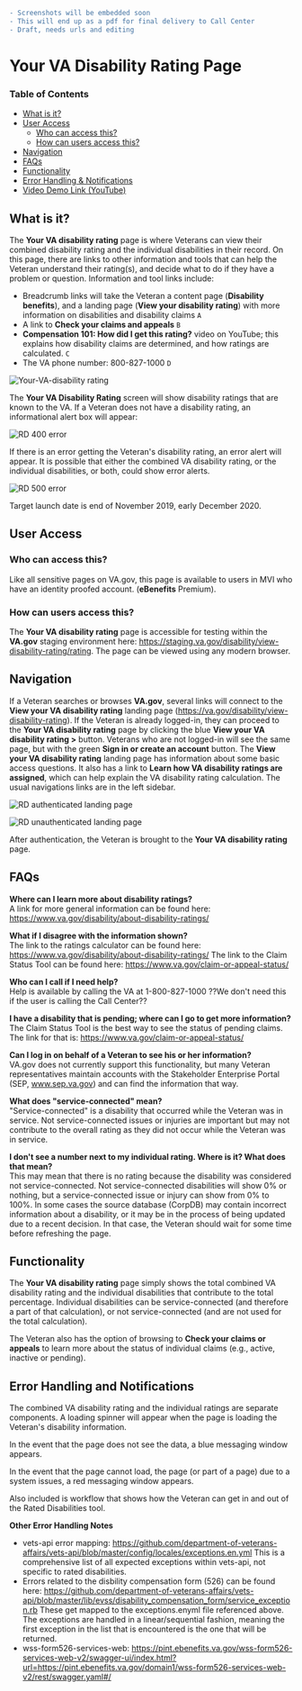 ``` diff
- Screenshots will be embedded soon
- This will end up as a pdf for final delivery to Call Center
- Draft, needs urls and editing
```

# Your VA Disability Rating Page

### Table of Contents 
 - [What is it?](https://github.com/department-of-veterans-affairs/va.gov-team/blob/master/teams/vsa/teams/ebenefits/features/view-rated-disabilities/call-center/product-guide.md#what-is-it)
 - [User Access](https://github.com/department-of-veterans-affairs/va.gov-team/blob/master/teams/vsa/teams/ebenefits/features/view-rated-disabilities/call-center/product-guide.md#user-access)
   - [Who can access this?](https://github.com/department-of-veterans-affairs/va.gov-team/blob/master/teams/vsa/teams/ebenefits/features/view-rated-disabilities/call-center/product-guide.md#who-can-access-this)
   - [How can users access this?](https://github.com/department-of-veterans-affairs/va.gov-team/blob/master/teams/vsa/teams/ebenefits/features/view-rated-disabilities/call-center/product-guide.md#how-can-users-access-this)
 - [Navigation](https://github.com/department-of-veterans-affairs/va.gov-team/blob/master/teams/vsa/teams/ebenefits/features/view-rated-disabilities/call-center/product-guide.md#navigation)
 - [FAQs](https://github.com/department-of-veterans-affairs/va.gov-team/blob/master/teams/vsa/teams/ebenefits/features/view-rated-disabilities/call-center/product-guide.md#faqs)
 - [Functionality](https://github.com/department-of-veterans-affairs/va.gov-team/blob/master/teams/vsa/teams/ebenefits/features/view-rated-disabilities/call-center/product-guide.md#functionality)
 - [Error Handling & Notifications](https://github.com/department-of-veterans-affairs/va.gov-team/blob/master/teams/vsa/teams/ebenefits/features/view-rated-disabilities/call-center/product-guide.md#error-handling-and-notifications)
 - [Video Demo Link (YouTube)](#)

## What is it?
The **Your VA disability rating** page is where Veterans can view their combined disability rating and the individual disabilities in their record. On this page, there are links to other information and tools that can help the Veteran understand their rating(s), and decide what to do if they have a problem or question. Information and tool links include:
- Breadcrumb links will take the Veteran a content page (**Disability benefits**), and a landing page (**View your disability rating**) with more information on disabilities and disability claims `A`
- A link to **Check your claims and appeals** `B`
- **Compensation 101: How did I get this rating?** video on YouTube; this explains how disability claims are determined, and how ratings are calculated. `C`
- The VA phone number: 800-827-1000 `D`

![Your-VA-disability rating](https://github.com/department-of-veterans-affairs/va.gov-team/blob/master/products/disability/rated-disabilities/call-center/images/RD-1_clean.png)

The **Your VA Disability Rating** screen will show disability ratings that are known to the VA. If a Veteran does not have a disability rating, an informational alert box will appear:

![RD 400 error](https://github.com/department-of-veterans-affairs/va.gov-team/blob/master/products/disability/rated-disabilities/call-center/images/RD-2_clean.png)

If there is an error getting the Veteran's disability rating, an error alert will appear. It is possible that either the combined VA disability rating, or the individual disabilities, or both, could show error alerts.

![RD 500 error](https://github.com/department-of-veterans-affairs/va.gov-team/blob/master/products/disability/rated-disabilities/call-center/images/RD-3_clean.png)

Target launch date is end of November 2019, early December 2020.

## User Access
### Who can access this?
Like all sensitive pages on VA.gov, this page is available to users in MVI who have an identity proofed account. (**eBenefits** Premium).

### How can users access this?
The **Your VA disability rating** page is accessible for testing within the **VA.gov** staging environment here: https://staging.va.gov/disability/view-disability-rating/rating. The page can be viewed using any modern browser.

## Navigation
If a Veteran searches or browses **VA.gov**, several links will connect to the **View your VA disability rating** landing page (https://va.gov/disability/view-disability-rating). If the Veteran is already logged-in, they can proceed to the **Your VA disability rating** page by clicking the blue **View your VA disability rating >** button. Veterans who are not logged-in will see the same page, but with the green **Sign in or create an account** button. The **View your VA disability rating** landing page has information about some basic access questions. It also has a link to **Learn how VA disability ratings are assigned**, which can help explain the VA disability rating calculation. The usual navigations links are in the left sidebar.

![RD  authenticated landing page](https://github.com/department-of-veterans-affairs/va.gov-team/blob/master/products/disability/rated-disabilities/call-center/images/RD_Landing_1A.png)

![RD  unauthenticated landing page](https://github.com/department-of-veterans-affairs/va.gov-team/blob/master/products/disability/rated-disabilities/call-center/images/RD-4_clean.png)

After authentication, the Veteran is brought to the **Your VA disability rating** page.  

## FAQs
**Where can I learn more about disability ratings?**  
A link for more general information can be found here: https://www.va.gov/disability/about-disability-ratings/

**What if I disagree with the information shown?**  
The link to the ratings calculator can be found here: https://www.va.gov/disability/about-disability-ratings/
The link to the Claim Status Tool can be found here: https://www.va.gov/claim-or-appeal-status/

**Who can I call if I need help?**  
Help is available by calling the VA at 1-800-827-1000 ??We don't need this if the user is calling the Call Center??

**I have a disability that is pending; where can I go to get more information?**  
The Claim Status Tool is the best way to see the status of pending claims.  The link for that is: https://www.va.gov/claim-or-appeal-status/

**Can I log in on behalf of a Veteran to see his or her information?**  
VA.gov does not currently support this functionality, but many Veteran representatives maintain accounts with the Stakeholder Enterprise Portal (SEP, www.sep.va.gov) and can find the information that way.

**What does "service-connected" mean?**  
"Service-connected" is a disability that occurred while the Veteran was in service.  Not service-connected issues or injuries are important but may not contribute to the overall rating as they did not occur while the Veteran was in service.

**I don't see a number next to my individual rating.  Where is it?  What does that mean?**  
This may mean that there is no rating because the disability was considered not service-connected. Not service-connected disabilities will show 0% or nothing, but a service-connected issue or injury can show from 0% to 100%. In some cases the source database (CorpDB) may contain incorrect information about a disability, or it may be in the process of being updated due to a recent decision. In that case, the Veteran should wait for some time before refreshing the page.

## Functionality  
The **Your VA disability rating** page simply shows the total combined VA disability rating and the individual disabilities that contribute to the total percentage.  Individual disabilities can be service-connected (and therefore a part of that calculation), or not service-connected (and are not used for the total calculation).

The Veteran also has the option of browsing to **Check your claims or appeals** to learn more about the status of individual claims (e.g., active, inactive or pending).

## Error Handling and Notifications  
The combined VA disability rating and the individual ratings are separate components. A loading spinner will appear when the page is loading the Veteran's disability information.  

In the event that the page does not see the data, a blue messaging window appears.  

In the event that the page cannot load, the page (or part of a page) due to a system issues, a red messaging window appears.  

Also included is workflow that shows how the Veteran can get in and out of the Rated Disabilities tool.  

**Other Error Handling Notes**  
- vets-api error mapping: https://github.com/department-of-veterans-affairs/vets-api/blob/master/config/locales/exceptions.en.yml This is a comprehensive list of all expected exceptions within vets-api, not specific to rated disabilities.  
- Errors related to the disbility compensation form (526) can be found here: https://github.com/department-of-veterans-affairs/vets-api/blob/master/lib/evss/disability_compensation_form/service_exception.rb These get mapped to the exceptions.enyml file referenced above. The exceptions are handled in a linear/sequential fashion, meaning the first exception in the list that is encountered is the one that will be returned.  
- wss-form526-services-web: https://pint.ebenefits.va.gov/wss-form526-services-web-v2/swagger-ui/index.html?url=https://pint.ebenefits.va.gov/domain1/wss-form526-services-web-v2/rest/swagger.yaml#/  
